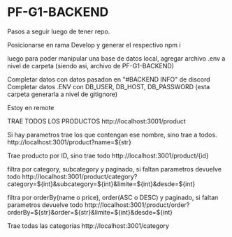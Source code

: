 # PF-G1-BACKEND

Pasos a seguir luego de tener repo.

Posicionarse en rama Develop y generar el respectivo npm i

luego para poder manipular una base de datos local, agregar archivo .env a nivel de carpeta (siendo asi, archivo de PF-G1-BACKEND)

Completar datos con datos pasadon en "#BACKEND INFO" de discord
Completar datos .ENV con DB_USER, DB_HOST, DB_PASSWORD (esta carpeta generarla a nivel de gitignore)

Estoy en remote

TRAE TODOS LOS PRODUCTOS
http://localhost:3001/product 


Si hay parametros trae los que contengan ese nombre, sino trae a todos. 
http://localhost:3001/product?name=${str}


Trae producto por ID, sino trae todo
http://localhost:3001/product/{id}


filtra por category, subcategory y paginado, si faltan parametros devuelve todo
http://localhost:3001/product/category?category=${int}&subcategory=${int}&limite=${int}&desde=${int}


filtra por orderBy(name o price), order(ASC o DESC) y paginado, si faltan parametros devuelve todo
http://localhost:3001/product/order?orderBy=${str}&order=${str}&limite=${int}&desde=${int}


Trae todas las categorias
http://localhost:3001/category
